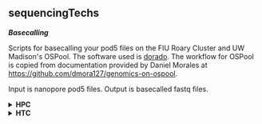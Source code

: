 ## sequencingTechs ###

***Basecalling***

Scripts for basecalling your pod5 files on the FIU Roary Cluster and UW Madison's OSPool. The software used is [dorado](https://github.com/nanoporetech/dorado/). The workflow for OSPool is copied from documentation provided by Daniel Morales at https://github.com/dmora127/genomics-on-ospool. 

Input is nanopore pod5 files. Output is basecalled fastq files.


<details>
<summary><b>HPC</b></summary>

<b>1. open your terminal</b>

<b>2. ssh [username]@hpclogin.fiu.edu</b>

<b>3. cd to your working directory</b>

<b>4. move the data to this directory if it isn't already there</b>

<b>5. Download dorado</b>

please navigate to https://github.com/nanoporetech/dorado/ to ensure that you are downloading the most uptodate version.

`wget https://cdn.oxfordnanoportal.com/software/analysis/dorado-1.1.1-linux-x64.tar.gz`

`gunzip dorado-1.1.1-linux-x64.tar.gz`

`tar -xvf dorado-1.1.1-linux-x64.tar`

`rm dorado-1.1.1-linux-x64.tar`

<b>6. Make and submit your script for basecalling</b>

```
vi dorado.sh
```

Hit [i] for insert and then copy/paste the following:

```
#!/bin/bash

#SBATCH --account acc_jfierst
#SBATCH --partition gpu-a100-zen2
#SBATCH --qos gpu1
#SBATCH --gres=gpu:1
#SBATCH --job-name=basecalling
#SBATCH --output=basecalling_log.%x.job_%j
#SBATCH --mail-type=ALL
#SBATCH --mail-user=[username]@fiu.edu

module load proxy

./dorado-1.1.1-linux-x64/bin/dorado basecaller hac pod5/ > [sample].bam
```

Hit [esc] and type `:wq` and then hit [enter] 

Run the job:
```
sbatch dorado.sh
```

To check if your job is running, type `squeue --me`

You should also get emails when your job starts and finishes.

Note that the output is a bam file. Bam files are a bit more difficult to understand and some programs may not take them. If you need fastq file output proceed with the next step.

<b>7. Make and submit your script if you need fastq instead of a bam</b>

Please note that I have not actually run this script on the HPC and so you may get errors, but theoretically it works.

```
vi bamTOfastq.sh
```

Hit [i] for insert and then copy/paste the following:

```
#!/bin/bash

#SBATCH --account acc_jfierst
#SBATCH --partition highmem1-sapphirerapids
#SBATCH --qos standard
#SBATCH --job-name=bamTOfastq
#SBATCH --output=bamTOfastq_log.%x.job_%j
#SBATCH --mail-type=ALL
#SBATCH --mail-user=[username]@fiu.edu

module load samtools/1.19.2-gcc-13.3.0-tveqsmv

samtools fastq [sample].bam > [sample].fastq
```

Hit [esc] and type `:wq` and then hit [enter] 

Run the job:
```
sbatch bamTOfastq.sh
```

To check if your job is running, type `squeue --me`

You should also get emails when your job starts and finishes.
  
</details>

<details>
<summary><b>HTC</b></summary>
  
</details>

